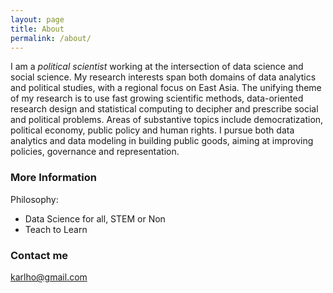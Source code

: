 ```yaml
---
layout: page
title: About
permalink: /about/
---
```


I am a *political scientist* working at the intersection of data science and social science. My research interests span both domains of data analytics and political studies, with a regional focus on East Asia. The unifying theme of my research is to use fast growing scientific methods, data-oriented research design and statistical computing to decipher and prescribe social and political problems. Areas of substantive topics include democratization, political economy, public policy and human rights. I pursue both data analytics and data modeling in building public goods, aiming at improving policies, governance and representation.

### More Information

Philosophy:

  * Data Science for all, STEM or Non
  * Teach to Learn

### Contact me

[karlho@gmail.com](mailto:karlho@gmail.com)

